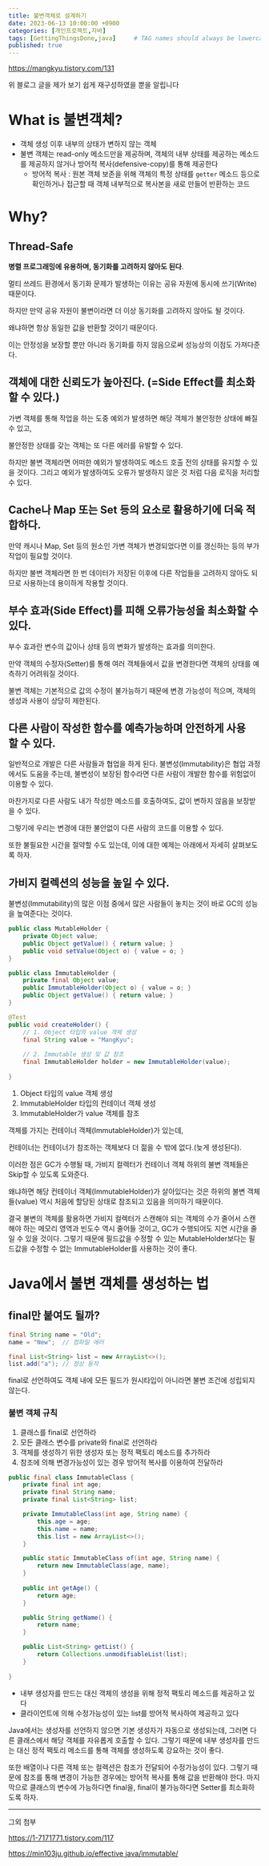 ```yaml
---
title: 불변객체로 설계하기
date: 2023-06-13 10:00:00 +0900
categories: [개인프로젝트,자바]
tags: [GettingThingsDone,java]     # TAG names should always be lowercase
published: true
---
```

https://mangkyu.tistory.com/131

위 블로그 글을 제가 보기 쉽게 재구성하였을 뿐을 알립니다 

# What is 불변객체?

- 객체 생성 이후 내부의 상태가 변하지 않는 객체
- 불변 객체는 read-only 메소드만을 제공하며, 객체의 내부 상태를 제공하는 메소드를 제공하지 않거나 방어적 복사(defensive-copy)를 통해 제공한다
    - 방어적 복사 : 
    원본 객체 보존을 위해
    객체의 특정 상태를 `getter` 메소드 등으로 확인하거나 접근할 때
    객체 내부적으로 복사본을 새로 만들어 반환하는 코드

# Why?

## Thread-Safe

**병렬 프로그래밍에 유용하며, 동기화를 고려하지 않아도 된다**.

멀티 쓰레드 환경에서 동기화 문제가 발생하는 이유는 공유 자원에 동시에 쓰기(Write) 때문이다. 

하지만 만약 공유 자원이 불변이라면 더 이상 동기화를 고려하지 않아도 될 것이다. 

왜냐하면 항상 동일한 값을 반환할 것이기 때문이다. 

이는 안정성을 보장할 뿐만 아니라 동기화를 하지 않음으로써 성능상의 이점도 가져다준다.

## ****객체에 대한 신뢰도가 높아진다. (=Side Effect를 최소화할 수 있다.)****

가변 객체를 통해 작업을 하는 도중 예외가 발생하면 해당 객체가 불안정한 상태에 빠질 수 있고, 

불안정한 상태를 갖는 객체는 또 다른 에러를 유발할 수 있다. 

하지만 불변 객체라면 어떠한 예외가 발생하여도 메소드 호출 전의 상태를 유지할 수 있을 것이다. 그리고 예외가 발생하여도 오류가 발생하지 않은 것 처럼 다음 로직을 처리할 수 있다.

## Cache나 Map 또는 Set 등의 요소로 활용하기에 더욱 적합하다.

만약 캐시나 Map, Set 등의 원소인 가변 객체가 변경되었다면 이를 갱신하는 등의 부가 작업이 필요할 것이다. 

하지만 불변 객체라면 한 번 데이터가 저장된 이후에 다른 작업들을 고려하지 않아도 되므로 사용하는데 용이하게 작용할 것이다.

## 부수 효과(Side Effect)를 피해 오류가능성을 최소화할 수 있다.

부수 효과란 변수의 값이나 상태 등의 변화가 발생하는 효과를 의미한다. 

만약 객체의 수정자(Setter)를 통해 여러 객체들에서 값을 변경한다면 객체의 상태를 예측하기 어려워질 것이다. 

불변 객체는 기본적으로 값의 수정이 불가능하기 때문에 변경 가능성이 적으며, 객체의 생성과 사용이 상당히 제한된다. 

## 다른 사람이 작성한 함수를 예측가능하며 안전하게 사용할 수 있다.

일반적으로 개발은 다른 사람들과 협업을 하게 된다. 불변성(Immutability)은 협업 과정에서도 도움을 주는데, 불변성이 보장된 함수라면 다른 사람이 개발한 함수를 위험없이 이용할 수 있다. 

마찬가지로 다른 사람도 내가 작성한 메소드를 호출하여도, 값이 변하지 않음을 보장받을 수 있다. 

그렇기에 우리는 변경에 대한 불안없이 다른 사람의 코드를 이용할 수 있다. 

또한 불필요한 시간을 절약할 수도 있는데, 이에 대한 예제는 아래에서 자세히 살펴보도록 하자.

## 가비지 컬렉션의 성능을 높일 수 있다.

불변성(Immutability)의 많은 이점 중에서 많은 사람들이 놓치는 것이 바로 GC의 성능을 높여준다는 것이다.

```java
public class MutableHolder {
    private Object value;
    public Object getValue() { return value; }
    public void setValue(Object o) { value = o; }
}

public class ImmutableHolder {
    private final Object value;
    public ImmutableHolder(Object o) { value = o; }
    public Object getValue() { return value; }
}

@Test
public void createHolder() {
    // 1. Object 타입의 value 객체 생성
    final String value = "MangKyu";
    
    // 2. Immutable 생성 및 값 참조
    final ImmutableHolder holder = new ImmutableHolder(value);
    
}
```

1. Object 타입의 value 객체 생성
2. ImmutableHolder 타입의 컨테이너 객체 생성
3. ImmutableHolder가 value 객체를 참조

객체를 가지는 컨테이너 객체(ImmutableHolder)가 있는데, 

컨테이너는 컨테이너가 참조하는 객체보다 더 젊을 수 밖에 없다.(늦게 생성된다). 

이러한 점은 GC가 수행될 때, 가비지 컬렉터가 컨테이너 객체 하위의 불변 객체들은 Skip할 수 있도록 도와준다. 

왜냐하면 해당 컨테이너 객체(ImmutableHolder)가 살아있다는 것은 하위의 불변 객체들(value) 역시 처음에 할당된 상태로 참조되고 있음을 의미하기 때문이다.

결국 불변의 객체를 활용하면 가비지 컬렉터가 스캔해야 되는 객체의 수가 줄어서 스캔해야 하는 메모리 영역과 빈도수 역시 줄어들 것이고, GC가 수행되어도 지연 시간을 줄일 수 있을 것이다. 그렇기 때문에 필드값을 수정할 수 있는 MutableHolder보다는 필드값을 수정할 수 없는 ImmutableHolder를 사용하는 것이 좋다.

# **Java에서 불변 객체를 생성하는 법**

## final만 붙여도 될까?

```java
final String name = "Old";
name = "New";  // 컴파일 에러
```

```java
final List<String> list = new ArrayList<>();
list.add("a"); // 정상 동작 
```

final로 선언하여도 객체 내에 모든 필드가 원시타입이 아니라면 불변 조건에 성립되지 않는다. 

### 불변 객체 규칙

1. 클래스를 final로 선언하라
2. 모든 클래스 변수를 private와 final로 선언하라
3. 객체를 생성하기 위한 생성자 또는 정적 팩토리 메소드를 추가하라
4. 참조에 의해 변경가능성이 있는 경우 방어적 복사를 이용하여 전달하라

```java
public final class ImmutableClass {
    private final int age;
    private final String name;
    private final List<String> list;

    private ImmutableClass(int age, String name) {
        this.age = age;
        this.name = name;
        this.list = new ArrayList<>();
    }

    public static ImmutableClass of(int age, String name) {
        return new ImmutableClass(age, name);
    }
    
    public int getAge() {
        return age;
    }

    public String getName() {
        return name;
    }

    public List<String> getList() {
        return Collections.unmodifiableList(list);
    }
    
}
```

- 내부 생성자를 만드는 대신 객체의 생성을 위해 정적 팩토리 메소드를 제공하고 있다
- 클라이언트에 의해 수정가능성이 있는 list를 방어적 복사하여 제공하고 있다

Java에서는 생성자를 선언하지 않으면 기본 생성자가 자동으로 생성되는데, 그러면 다른 클래스에서 해당 객체를 자유롭게 호출할 수 있다. 그렇기 때문에 내부 생성자를 만드는 대신 정적 팩토리 메소드를 통해 객체를 생성하도록 강요하는 것이 좋다.

또한 배열이나 다른 객체 또는 컬렉션은 참조가 전달되어 수정가능성이 있다. 그렇기 때문에 참조를 통해 변경이 가능한 경우에는 방어적 복사를 통해 값을 반환해야 한다. 마지막으로 클래스의 변수에 가능하다면 final을, final이 불가능하다면 Setter를 최소화하도록 하자.

---

그외 첨부

https://1-7171771.tistory.com/117

[https://min103ju.github.io/effective java/immutable/](https://min103ju.github.io/effective%20java/immutable/)